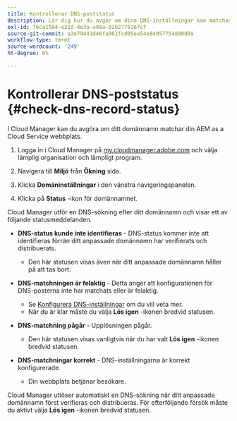 ```yaml
---
title: Kontrollerar DNS-poststatus
description: Lär dig hur du avgör om dina DNS-inställningar kan matchas korrekt med hjälp av Cloud Manager.
exl-id: 76ca1584-e21d-4e3a-a08a-82b2779167cf
source-git-commit: a3e79441d46fa961fcd05ea54e84957754890d69
workflow-type: tm+mt
source-wordcount: '249'
ht-degree: 0%

---
```


# Kontrollerar DNS-poststatus {#check-dns-record-status}

I Cloud Manager kan du avgöra om ditt domännamn matchar din AEM as a Cloud Service webbplats.

1. Logga in i Cloud Manager på [my.cloudmanager.adobe.com](https://my.cloudmanager.adobe.com/) och välja lämplig organisation och lämpligt program.

1. Navigera till **Miljö** från **Ökning** sida.

1. Klicka **Domäninställningar** i den vänstra navigeringspanelen.

1. Klicka på **Status** -ikon för domännamnet.

Cloud Manager utför en DNS-sökning efter ditt domännamn och visar ett av följande statusmeddelanden.

* **DNS-status kunde inte identifieras** - DNS-status kommer inte att identifieras förrän ditt anpassade domännamn har verifierats och distribuerats.

   * Den här statusen visas även när ditt anpassade domännamn håller på att tas bort.

* **DNS-matchningen är felaktig** - Detta anger att konfigurationen för DNS-posterna inte har matchats eller är felaktig.

   * Se [Konfigurera DNS-inställningar](/help/implementing/cloud-manager/custom-domain-names/configure-dns-settings.md) om du vill veta mer.
   * När du är klar måste du välja **Lös igen** -ikonen bredvid statusen.

* **DNS-matchning pågår** - Upplösningen pågår.

   * Den här statusen visas vanligtvis när du har valt **Lös igen** -ikonen bredvid statusen.

* **DNS-matchningar korrekt** - DNS-inställningarna är korrekt konfigurerade.

   * Din webbplats betjänar besökare.

Cloud Manager utlöser automatiskt en DNS-sökning när ditt anpassade domännamn först verifieras och distribueras. För efterföljande försök måste du aktivt välja **Lös igen** -ikonen bredvid statusen.
